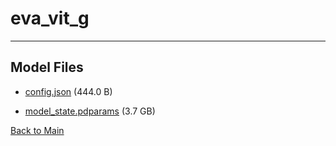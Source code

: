 
# eva_vit_g
---



## Model Files

- [config.json](https://paddlenlp.bj.bcebos.com/models/community/paddlemix/blip2-stage1/eva_vit_g/config.json) (444.0 B)

- [model_state.pdparams](https://paddlenlp.bj.bcebos.com/models/community/paddlemix/blip2-stage1/eva_vit_g/model_state.pdparams) (3.7 GB)


[Back to Main](../../../)